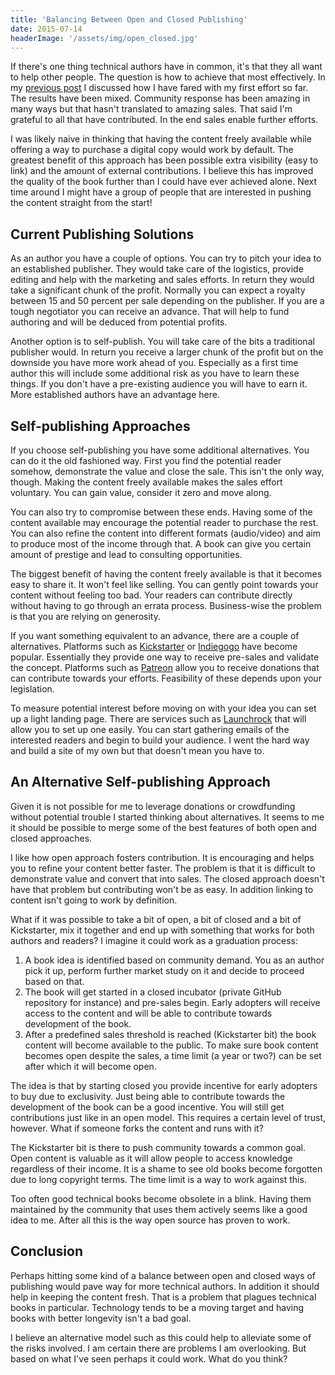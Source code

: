 ```yaml
---
title: 'Balancing Between Open and Closed Publishing'
date: 2015-07-14
headerImage: '/assets/img/open_closed.jpg'
---
```

If there's one thing technical authors have in common, it's that they all want to help other people. The question is how to achieve that most effectively. In my [previous post](../the-story-so-far) I discussed how I have fared with my first effort so far. The results have been mixed. Community response has been amazing in many ways but that hasn't translated to amazing sales. That said I'm grateful to all that have contributed. In the end sales enable further efforts.

I was likely naive in thinking that having the content freely available while offering a way to purchase a digital copy would work by default. The greatest benefit of this approach has been possible extra visibility (easy to link) and the amount of external contributions. I believe this has improved the quality of the book further than I could have ever achieved alone. Next time around I might have a group of people that are interested in pushing the content straight from the start!

## Current Publishing Solutions

As an author you have a couple of options. You can try to pitch your idea to an established publisher. They would take care of the logistics, provide editing and help with the marketing and sales efforts. In return they would take a significant chunk of the profit. Normally you can expect a royalty between 15 and 50 percent per sale depending on the publisher. If you are a tough negotiator you can receive an advance. That will help to fund authoring and will be deduced from potential profits.

Another option is to self-publish. You will take care of the bits a traditional publisher would. In return you receive a larger chunk of the profit but on the downside you have more work ahead of you. Especially as a first time author this will include some additional risk as you have to learn these things. If you don't have a pre-existing audience you will have to earn it. More established authors have an advantage here.

## Self-publishing Approaches

If you choose self-publishing you have some additional alternatives. You can do it the old fashioned way. First you find the potential reader somehow, demonstrate the value and close the sale. This isn't the only way, though. Making the content freely available makes the sales effort voluntary. You can gain value, consider it zero and move along.

You can also try to compromise between these ends. Having some of the content available may encourage the potential reader to purchase the rest. You can also refine the content into different formats (audio/video) and aim to produce most of the income through that. A book can give you certain amount of prestige and lead to consulting opportunities.

The biggest benefit of having the content freely available is that it becomes easy to share it. It won't feel like selling. You can gently point towards your content without feeling too bad. Your readers can contribute directly without having to go through an errata process. Business-wise the problem is that you are relying on generosity.

If you want something equivalent to an advance, there are a couple of alternatives. Platforms such as [Kickstarter](https://www.kickstarter.com/) or [Indiegogo](https://www.indiegogo.com/) have become popular. Essentially they provide one way to receive pre-sales and validate the concept. Platforms such as [Patreon](https://www.patreon.com/) allow you to receive donations that can contribute towards your efforts. Feasibility of these depends upon your legislation.

To measure potential interest before moving on with your idea you can set up a light landing page. There are services such as [Launchrock](https://www.launchrock.com/) that will allow you to set up one easily. You can start gathering emails of the interested readers and begin to build your audience. I went the hard way and build a site of my own but that doesn't mean you have to.

## An Alternative Self-publishing Approach

Given it is not possible for me to leverage donations or crowdfunding without potential trouble I started thinking about alternatives. It seems to me it should be possible to merge some of the best features of both open and closed approaches.

I like how open approach fosters contribution. It is encouraging and helps you to refine your content better faster. The problem is that it is difficult to demonstrate value and convert that into sales. The closed approach doesn't have that problem but contributing won't be as easy. In addition linking to content isn't going to work by definition.

What if it was possible to take a bit of open, a bit of closed and a bit of Kickstarter, mix it together and end up with something that works for both authors and readers? I imagine it could work as a graduation process:

1. A book idea is identified based on community demand. You as an author pick it up, perform further market study on it and decide to proceed based on that.
2. The book will get started in a closed incubator (private GitHub repository for instance) and pre-sales begin. Early adopters will receive access to the content and will be able to contribute towards development of the book.
3. After a predefined sales threshold is reached (Kickstarter bit) the book content will become available to the public. To make sure book content becomes open despite the sales, a time limit (a year or two?) can be set after which it will become open.

The idea is that by starting closed you provide incentive for early adopters to buy due to exclusivity. Just being able to contribute towards the development of the book can be a good incentive. You will still get contributions just like in an open model. This requires a certain level of trust, however. What if someone forks the content and runs with it?

The Kickstarter bit is there to push community towards a common goal. Open content is valuable as it will allow people to access knowledge regardless of their income. It is a shame to see old books become forgotten due to long copyright terms. The time limit is a way to work against this.

Too often good technical books become obsolete in a blink. Having them maintained by the community that uses them actively seems like a good idea to me. After all this is the way open source has proven to work.

## Conclusion

Perhaps hitting some kind of a balance between open and closed ways of publishing would pave way for more technical authors. In addition it should help in keeping the content fresh. That is a problem that plagues technical books in particular. Technology tends to be a moving target and having books with better longevity isn't a bad goal.

I believe an alternative model such as this could help to alleviate some of the risks involved. I am certain there are problems I am overlooking. But based on what I've seen perhaps it could work. What do you think?
